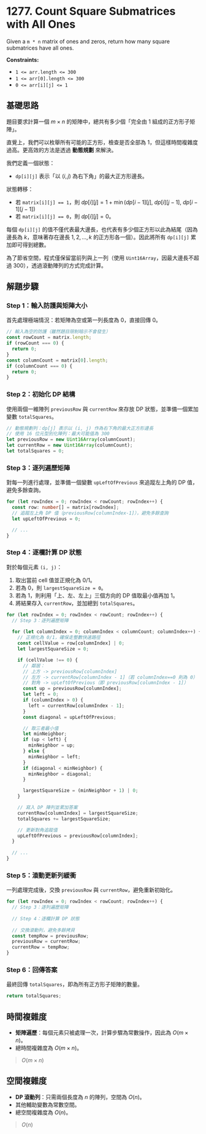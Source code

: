 # 1277. Count Square Submatrices with All Ones

Given a `m * n` matrix of ones and zeros, return how many square submatrices have all ones.

**Constraints:**

- `1 <= arr.length <= 300`
- `1 <= arr[0].length <= 300`
- `0 <= arr[i][j] <= 1`

## 基礎思路

題目要求計算一個 $m \times n$ 的矩陣中，總共有多少個「完全由 $1$ 組成的正方形子矩陣」。

直覺上，我們可以枚舉所有可能的正方形，檢查是否全部為 $1$，但這樣時間複雜度過高。更高效的方法是透過 **動態規劃** 來解決。

我們定義一個狀態：

- `dp[i][j]` 表示「以 $(i, j)$ 為右下角」的最大正方形邊長。

狀態轉移：

- 若 `matrix[i][j] == 1`，則
  $dp[i][j] = 1 + \min(dp[i-1][j],\ dp[i][j-1],\ dp[i-1][j-1])$
- 若 `matrix[i][j] == 0`，則 $dp[i][j] = 0$。

每個 `dp[i][j]` 的值不僅代表最大邊長，也代表有多少個正方形以此為結尾（因為邊長為 $k$，意味著存在邊長 $1, 2, \dots, k$ 的正方形各一個）。因此將所有 `dp[i][j]` 累加即可得到總數。

為了節省空間，程式僅保留當前列與上一列（使用 `Uint16Array`，因最大邊長不超過 300），透過滾動陣列的方式完成計算。

## 解題步驟

### Step 1：輸入防護與矩陣大小

首先處理極端情況：若矩陣為空或第一列長度為 0，直接回傳 0。

```typescript
// 輸入為空的防護（雖然題目限制暗示不會發生）
const rowCount = matrix.length;
if (rowCount === 0) {
  return 0;
}
const columnCount = matrix[0].length;
if (columnCount === 0) {
  return 0;
}
```

### Step 2：初始化 DP 結構

使用兩個一維陣列 `previousRow` 與 `currentRow` 來存放 DP 狀態，並準備一個累加變數 `totalSquares`。

```typescript
// 動態規劃列：dp[j] 表示以 (i, j) 作為右下角的最大正方形邊長
// 使用 16 位元型別化陣列：最大可能值為 300
let previousRow = new Uint16Array(columnCount);
let currentRow = new Uint16Array(columnCount);
let totalSquares = 0;
```

### Step 3：逐列遍歷矩陣

對每一列進行處理，並準備一個變數 `upLeftOfPrevious` 來追蹤左上角的 DP 值，避免多餘查詢。

```typescript
for (let rowIndex = 0; rowIndex < rowCount; rowIndex++) {
  const row: number[] = matrix[rowIndex];
  // 追蹤左上角 DP 值（previousRow[columnIndex-1]），避免多餘查詢
  let upLeftOfPrevious = 0;

  // ...
}
```

### Step 4：逐欄計算 DP 狀態

對於每個元素 `(i, j)`：

1. 取出當前 cell 值並正規化為 0/1。
2. 若為 0，則 `largestSquareSize = 0`。
3. 若為 1，則利用「上、左、左上」三個方向的 DP 值取最小值再加 1。
4. 將結果存入 `currentRow`，並加總到 `totalSquares`。

```typescript
for (let rowIndex = 0; rowIndex < rowCount; rowIndex++) {
  // Step 3：逐列遍歷矩陣
  
  for (let columnIndex = 0; columnIndex < columnCount; columnIndex++) {
    // 正規化為 0/1，確保走整數快速路徑
    const cellValue = row[columnIndex] | 0;
    let largestSquareSize = 0;

    if (cellValue !== 0) {
      // 鄰居：
      // 上方 -> previousRow[columnIndex]
      // 左方 -> currentRow[columnIndex - 1]（若 columnIndex==0 則為 0）
      // 對角 -> upLeftOfPrevious（即 previousRow[columnIndex - 1]）
      const up = previousRow[columnIndex];
      let left = 0;
      if (columnIndex > 0) {
        left = currentRow[columnIndex - 1];
      }
      const diagonal = upLeftOfPrevious;

      // 取三者最小值
      let minNeighbor;
      if (up < left) {
        minNeighbor = up;
      } else {
        minNeighbor = left;
      }
      if (diagonal < minNeighbor) {
        minNeighbor = diagonal;
      }

      largestSquareSize = (minNeighbor + 1) | 0;
    }

    // 寫入 DP 陣列並累加答案
    currentRow[columnIndex] = largestSquareSize;
    totalSquares += largestSquareSize;

    // 更新對角追蹤值
    upLeftOfPrevious = previousRow[columnIndex];
  }
  
  // ...
}
```

### Step 5：滾動更新列緩衝

一列處理完成後，交換 `previousRow` 與 `currentRow`，避免重新初始化。

```typescript
for (let rowIndex = 0; rowIndex < rowCount; rowIndex++) {
  // Step 3：逐列遍歷矩陣
  
  // Step 4：逐欄計算 DP 狀態
  
  // 交換滾動列，避免多餘拷貝
  const tempRow = previousRow;
  previousRow = currentRow;
  currentRow = tempRow;
}
```

### Step 6：回傳答案

最終回傳 `totalSquares`，即為所有正方形子矩陣的數量。

```typescript
return totalSquares;
```

## 時間複雜度

- **矩陣遍歷**：每個元素只被處理一次，計算步驟為常數操作，因此為 $O(m \times n)$。
- 總時間複雜度為 $O(m\times n)$。

> $O(m\times n)$

## 空間複雜度

- **DP 滾動列**：只需兩個長度為 $n$ 的陣列，空間為 $O(n)$。
- 其他輔助變數為常數空間。
- 總空間複雜度為 $O(n)$。

> $O(n)$
